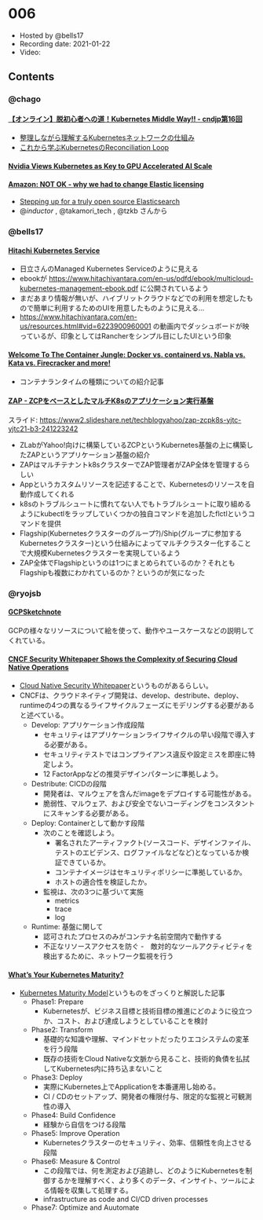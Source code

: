 # 006

- Hosted by @bells17
- Recording date: 2021-01-22
- Video: 

## Contents

### @chago

####  [【オンライン】脱初心者への道！Kubernetes Middle Way!! - cndjp第16回](https://cnd.connpass.com/event/198619/)
- [整理しながら理解するKubernetesネットワークの仕組み](https://speakerdeck.com/hhiroshell/kubernetes-network-fundamentals-69d5c596-4b7d-43c0-aac8-8b0e5a633fc2)
- [これから学ぶKubernetesのReconciliation Loop](https://speakerdeck.com/yosshi_/korekaraxue-hukubernetesfalsereconciliation-loop)

####  [Nvidia Views Kubernetes as Key to GPU Accelerated AI Scale](https://www.sdxcentral.com/articles/news/nvidia-views-kubernetes-as-key-to-gpu-accelerated-ai-scale/2021/01/?utm_campaign=website&utm_source=sendgrid&utm_medium=email)

####  [Amazon: NOT OK - why we had to change Elastic licensing](https://www.elastic.co/jp/blog/why-license-change-AWS)
- [Stepping up for a truly open source Elasticsearch](https://aws.amazon.com/jp/blogs/opensource/stepping-up-for-a-truly-open-source-elasticsearch/)
- @_inductor_ , @takamori_tech , @tzkb さんから

### @bells17

#### [Hitachi Kubernetes Service](https://www.hitachivantara.com/en-us/services/edge-to-cloud-infrastructure-services/kubernetes.html)

- 日立さんのManaged Kubernetes Serviceのように見える
- ebookが https://www.hitachivantara.com/en-us/pdfd/ebook/multicloud-kubernetes-management-ebook.pdf に公開されているよう
- まだあまり情報が無いが、ハイブリットクラウドなどでの利用を想定したもので簡単に利用するためのUIを用意したものように見える...
- https://www.hitachivantara.com/en-us/resources.html#vid=6223900960001 の動画内でダッシュボードが映っているが、印象としてはRancherをシンプル目にしたUIという印象

#### [Welcome To The Container Jungle: Docker vs. containerd vs. Nabla vs. Kata vs. Firecracker and more!](https://www.inovex.de/blog/containers-docker-containerd-nabla-kata-firecracker/)

- コンテナランタイムの種類についての紹介記事

#### [ZAP - ZCPをベースとしたマルチK8sのアプリケーション実行基盤](https://youtu.be/KUdLCzHW3hs)

スライド: https://www2.slideshare.net/techblogyahoo/zap-zcpk8s-yjtc-yjtc21-b3-241223242

- ZLabがYahoo!向けに構築しているZCPというKubernetes基盤の上に構築したZAPというアプリケーション基盤の紹介
- ZAPはマルチテナントk8sクラスターでZAP管理者がZAP全体を管理するらしい
- Appというカスタムリソースを記述することで、Kubernetesのリソースを自動作成してくれる
- k8sのトラブルシュートに慣れてない人でもトラブルシュートに取り組めるようにkubectlをラップしていくつかの独自コマンドを追加したflctlというコマンドを提供
- Flagship(Kubernetesクラスターのグループ?)/Ship(グループに参加するKubernetesクラスター)という仕組みによってマルチクラスター化することで大規模Kubernetesクラスターを実現しているよう
- ZAP全体でFlagshipというのは1つにまとめられているのか？それともFlagshipも複数にわかれているのか？というのが気になった


### @ryojsb
#### [GCPSketchnote](https://github.com/priyankavergadia/GCPSketchnote)
GCPの様々なリソースについて絵を使って、動作やユースケースなどの説明してくれている。


#### [CNCF Security Whitepaper Shows the Complexity of Securing Cloud Native Operations](https://thenewstack.io/cncf-security-whitepaper-shows-the-complexity-of-securing-cloud-native-operations/)
- [Cloud Native Security Whitepaper](https://github.com/cncf/sig-security/blob/master/security-whitepaper/CNCF_cloud-native-security-whitepaper-Nov2020.pdf)というものがあるらしい。
- CNCFは、クラウドネイティブ開発は、develop、destribute、deploy、runtimeの4つの異なるライフサイクルフェーズにモデリングする必要があると述べている。
  - Develop: アプリケーション作成段階
    - セキュリティはアプリケーションライフサイクルの早い段階で導入する必要がある。
    - セキュリティテストではコンプライアンス違反や設定ミスを即座に特定しよう。
    - 12 FactorAppなどの推奨デザインパターンに準拠しよう。
  - Destribute: CICDの段階
    - 開発者は、マルウェアを含んだimageをデプロイする可能性がある。
    - 脆弱性、マルウェア、および安全でないコーディングをコンスタントにスキャンする必要がある。
  - Deploy: Containerとして動かす段階
    - 次のことを確認しよう。
      - 署名されたアーティファクト(ソースコード、デザインファイル、テストのエビデンス、ログファイルなどなど)となっているか検証できているか。
      - コンテナイメージはセキュリティポリシーに準拠しているか。
      - ホストの適合性を検証したか。
    - 監視は、次の3つに基づいて実施
      - metrics
      - trace
      - log
  - Runtime: 基盤に関して
      - 認可されたプロセスのみがコンテナ名前空間内で動作する
      - 不正なリソースアクセスを防ぐ
      -　敵対的なツールアクティビティを検出するために、ネットワーク監視を行う 
      
#### [What’s Your Kubernetes Maturity?](https://www.cncf.io/blog/2021/01/12/whats-your-kubernetes-maturity/)
- [Kubernetes Maturity Model](https://www.fairwinds.com/kubernetes-maturity-model)というものをざっくりと解説した記事
  - Phase1: Prepare
    - Kubernetesが、ビジネス目標と技術目標の推進にどのように役立つか、コスト、および達成しようとしていることを検討
  - Phase2: Transform
    - 基礎的な知識や理解、マインドセットだったりエコシステムの変革を行う段階
    - 既存の技術をCloud Nativeな文脈から見ること、技術的負債を払拭してKubernetes内に持ち込まないこと
  - Phase3: Deploy
    - 実際にKubernetes上でApplicationを本番運用し始める。
    - CI / CDのセットアップ、開発者の権限付与、限定的な監視と可観測性の導入
  - Phase4: Build Confidence
    - 経験から自信をつける段階
  - Phase5: Improve Operation
    - Kubernetesクラスターのセキュリティ、効率、信頼性を向上させる段階
  - Phase6: Measure & Control
    - この段階では、何を測定および追跡し、どのようにKubernetesを制御するかを理解すべく、より多くのデータ、インサイト、ツールによる情報を収集して処理する。
    - infrastructure as code and CI/CD driven processes
  - Phase7: Optimize and Auutomate

